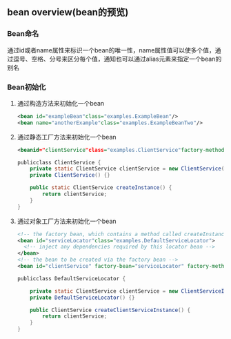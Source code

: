 ## bean overview(bean的预览)

### Bean命名

通过id或者name属性来标识一个bean的唯一性，name属性值可以使多个值，通过逗号、空格、分号来区分每个值，通知也可以通过alias元素来指定一个bean的别名

### Bean初始化

1. 通过构造方法来初始化一个bean

   ```xml
   <bean id="exampleBean"class="examples.ExampleBean"/>
   <bean name="anotherExample"class="examples.ExampleBeanTwo"/>
   ```

2. 通过静态工厂方法来初始化一个bean

   ```xml
   <beanid="clientService"class="examples.ClientService"factory-method="createInstance"/>
   ```

   ```java
   publicclass ClientService {
       private static ClientService clientService = new ClientService();
       private ClientService() {}

       public static ClientService createInstance() {
           return clientService;
       }
   }
   ```

3. 通过对象工厂方法来初始化一个bean

   ```xml
   <!-- the factory bean, which contains a method called createInstance() -->
   <bean id="serviceLocator"class="examples.DefaultServiceLocator">
     <!-- inject any dependencies required by this locator bean -->
   </bean>
   <!-- the bean to be created via the factory bean -->
   <bean id="clientService" factory-bean="serviceLocator" factory-method="createClientServiceInstance"/>
   ```

   ```java
   publicclass DefaultServiceLocator {

       private static ClientService clientService = new ClientServiceImpl();
       private DefaultServiceLocator() {}

       public ClientService createClientServiceInstance() {
           return clientService;
       }
   }
   ```